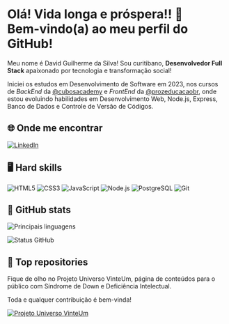 <h1> Olá! Vida longa e próspera!! 🖖 <br>
Bem-vindo(a) ao meu perfil do GitHub!</h1>

Meu nome é David Guilherme da Silva! Sou curitibano, **Desenvolvedor Full Stack** apaixonado por tecnologia e transformação social!

Iniciei os estudos em Desenvolvimento de Software em 2023, nos cursos de *BackEnd* da [@cubosacademy](https://cubos.academy/) e *FrontEnd* da [@prozeducacaobr](https://prozeducacao.com.br/), onde estou evoluindo habilidades em Desenvolvimento Web, Node.js, Express, Banco de Dados e Controle de Versão de Códigos.

## 🌐 Onde me encontrar
[![LinkedIn](https://img.shields.io/badge/LinkedIn-0077B5?style=flat&logo=linkedin&logoColor=white)](https://www.linkedin.com/in/davidgsilva/)

## 🖥️ Hard skills
![HTML5](https://img.shields.io/badge/HTML_5-E34F26?style=plastic&logo=html5&logoColor=white)
![CSS3](https://img.shields.io/badge/CSS_3-1572B6?style=plastic&logo=css3&logoColor=white)
![JavaScript](https://img.shields.io/badge/JavaScript-323330?style=plastic&logo=javascript&logoColor=F7DF1E)
![Node.js](https://img.shields.io/badge/Node%20js-339933?style=plastic&logo=nodedotjs&logoColor=white)
![PostgreSQL](https://img.shields.io/badge/PostgreSQL-316192?style=plastic&logo=postgresql&logoColor=white)
![Git](https://img.shields.io/badge/GIT-E44C30?style=plastic&logo=git&logoColor=white)

## 🧰 GitHub stats
![Principais linguagens](https://github-readme-stats.vercel.app/api/top-langs/?username=DavidG-Silva&theme=neon&hide_border=true&custom_title=Principais%20linguagens&layout=compact)

![Status GitHub](https://github-readme-stats.vercel.app/api?username=DavidG-Silva&show_icons=true&rank_icon=github&theme=neon&hide_border=true&hide=contribs,issues&show=reviews&locale=pt-br)

## 🌟 Top repositories
Fique de olho no Projeto Universo VinteUm, página de conteúdos para o público com Síndrome de Down e Deficiência Intelectual.

Toda e qualquer contribuição é bem-vinda!

[![Projeto Universo VinteUm](https://github-readme-stats.vercel.app/api/pin/?username=DavidG-Silva&repo=UniversoVinteUm&show_owner=true&theme=neon&hide_border=true)](https://github.com/DavidG-Silva/UniversoVinteUm)














